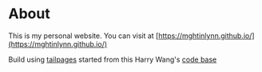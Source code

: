 # About

This is my personal website. You can visit at [https://mghtinlynn.github.io/](https://mghtinlynn.github.io/)

Build using [tailpages](https://github.com/MgHtinLynn/tailpages) started from this Harry Wang's [code base](https://github.com/MgHtinLynn/tailpages)
